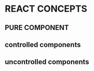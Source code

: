 # REACT CONCEPTS

## PURE COMPONENT

<!--
only change when props get change
 -->

## controlled components

 <!-- ui control by react(using state) -->

## uncontrolled components

<!-- ui control by dom(using ref) -->

